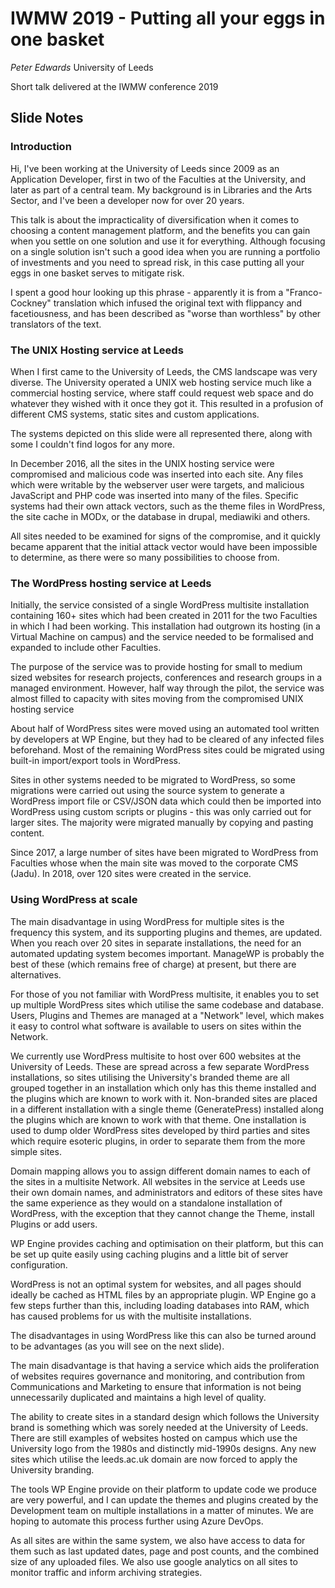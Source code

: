 IWMW 2019 - Putting all your eggs in one basket
===============================================

_Peter Edwards_ University of Leeds

Short talk delivered at the IWMW conference 2019

Slide Notes
-----------

### Introduction

Hi, I've been working at the University of Leeds since 2009 as an Application Developer, first in two of the Faculties at the University, and later as part of a central team. My background is in Libraries and the Arts Sector, and I've been a developer now for over 20 years.

This talk is about the impracticality of diversification when it comes to choosing a content management platform, and the benefits you can gain when you settle on one solution and use it for everything. Although focusing on a single solution isn't such a good idea when you are running a portfolio of investments and you need to spread risk, in this case putting all your eggs in one basket serves to mitigate risk.

I spent a good hour looking up this phrase - apparently it is from a "Franco-Cockney" translation which infused the original text with flippancy and facetiousness, and has been described as "worse than worthless" by other translators of the text.

### The UNIX Hosting service at Leeds

When I first came to the University of Leeds, the CMS landscape was very diverse. The University operated a UNIX web hosting service much like a commercial hosting service, where staff could request web space and do whatever they wished with it once they got it. This resulted in a profusion of different CMS systems, static sites and custom applications.

The systems depicted on this slide were all represented there, along with some I couldn't find logos for any more.

In December 2016, all the sites in the UNIX hosting service were compromised and malicious code was inserted into each site. Any files which were writable by the webserver user were targets, and malicious JavaScript and PHP code was inserted into many of the files. Specific systems had their own attack vectors, such as the theme files in WordPress, the site cache in MODx, or the database in drupal, mediawiki and others.

All sites needed to be examined for signs of the compromise, and it quickly became apparent that the initial attack vector would have been impossible to determine, as there were so many possibilities to choose from.

### The WordPress hosting service at Leeds

Initially, the service consisted of a single WordPress multisite installation containing 160+ sites which had been created in 2011 for the two Faculties in which I had been working. This installation had outgrown its hosting (in a Virtual Machine on campus) and the service needed to be formalised and expanded to include other Faculties.

The purpose of the service was to provide hosting for small to medium sized websites for research projects, conferences and research groups in a managed environment. However, half way through the pilot, the service was almost filled to capacity with sites moving from the compromised UNIX hosting service

About half of WordPress sites were moved using an automated tool written by developers at WP Engine, but they had to be cleared of any infected files beforehand. Most of the remaining WordPress sites could be migrated using built-in import/export tools in WordPress.

Sites in other systems needed to be migrated to WordPress, so some migrations were carried out using the source system to generate a WordPress import file or CSV/JSON data which could then be imported into WordPress using custom scripts or plugins - this was only carried out for larger sites. The majority were migrated manually by copying and pasting content.

Since 2017, a large number of sites have been migrated to WordPress from Faculties whose when the main site was moved to the corporate CMS (Jadu). In 2018, over 120 sites were created in the service.

### Using WordPress at scale

The main disadvantage in using WordPress for multiple sites is the frequency this system, and its supporting plugins and themes, are updated. When you reach over 20 sites in separate installations, the need for an automated updating system becomes important. ManageWP is probably the best of these (which remains free of charge) at present, but there are alternatives.

For those of you not familiar with WordPress multisite, it enables you to set up multiple WordPress sites which utilise the same codebase and database. Users, Plugins and Themes are managed at a "Network" level, which makes it easy to control what software is available to users on sites within the Network.

We currently use WordPress multisite to host over 600 websites at the University of Leeds. These are spread across a few separate WordPress installations, so sites utilising the University's branded theme are all grouped together in an installation which only has this theme installed and the plugins which are known to work with it. Non-branded sites are placed in a different installation with a single theme (GeneratePress) installed along the plugins which are known to work with that theme. One installation is used to dump older WordPress sites developed by third parties and sites which require esoteric plugins, in order to separate them from the more simple sites.

Domain mapping allows you to assign different domain names to each of the sites in a multisite Network. All websites in the service at Leeds use their own domain names, and administrators and editors of these sites have the same experience as they would on a standalone installation of WordPress, with the exception that they cannot change the Theme, install Plugins or add users.

WP Engine provides caching and optimisation on their platform, but this can be set up quite easily using caching plugins and a little bit of server configuration. 

WordPress is not an optimal system for websites, and all pages should ideally be cached as HTML files by an appropriate plugin. WP Engine go a few steps further than this, including loading databases into RAM, which has caused problems for us with the multisite installations.

The disadvantages in using WordPress like this can also be turned around to be advantages (as you will see on the next slide).

The main disadvantage is that having a service which aids the proliferation of websites requires governance and monitoring, and contribution from Communications and Marketing to ensure that information is not being unnecessarily duplicated and maintains a high level of quality.

The ability to create sites in a standard design which follows the University brand is something which was sorely needed at the University of Leeds. There are still examples of websites hosted on campus which use the University logo from the 1980s and distinctly mid-1990s designs. Any new sites which utilise the leeds.ac.uk domain are now forced to apply the University branding.

The tools WP Engine provide on their platform to update code we produce are very powerful, and I can update the themes and plugins created by the Development team on multiple installations in a matter of minutes. We are hoping to automate this process further using Azure DevOps.

As all sites are within the same system, we also have access to data for them such as last updated dates, page and post counts, and the combined size of any uploaded files. We also use google analytics on all sites to monitor traffic and inform archiving strategies. 



